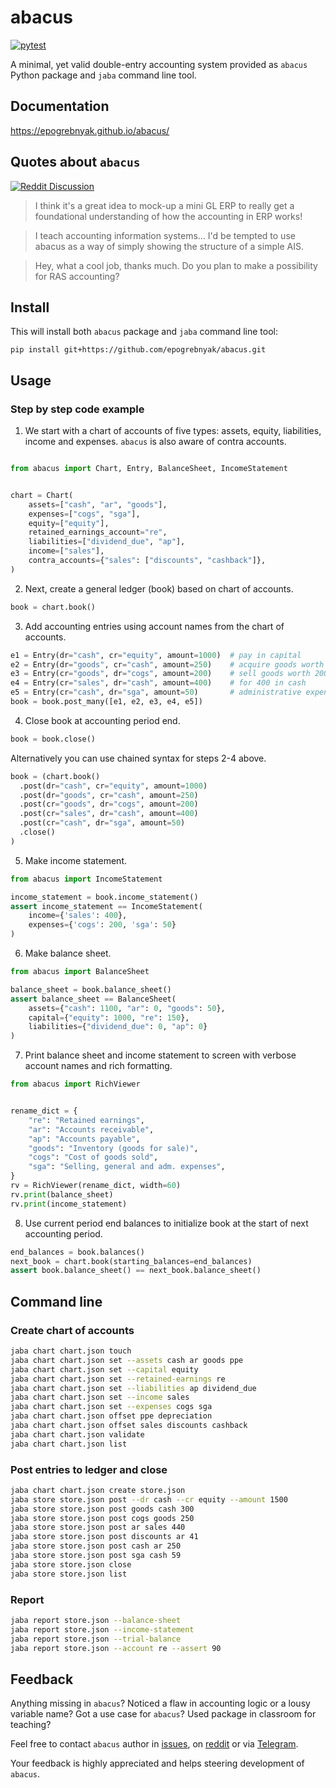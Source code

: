 # abacus

[![pytest](https://github.com/epogrebnyak/abacus/actions/workflows/.pytest.yml/badge.svg)](https://github.com/epogrebnyak/abacus/actions/workflows/.pytest.yml)

A minimal, yet valid double-entry accounting system provided as `abacus` Python package and `jaba` command line tool.

## Documentation

<https://epogrebnyak.github.io/abacus/>

## Quotes about `abacus`

[![Reddit Discussion](https://img.shields.io/badge/Reddit-%23FF4500.svg?style=for-the-badge&logo=Reddit&logoColor=white)](https://www.reddit.com/r/Accounting/comments/136rrit/wrote_an_accounting_demo_in_python/)

> I think it's a great idea to mock-up a mini GL ERP to really get a foundational understanding of how the accounting in ERP works!

> I teach accounting information systems... I'd be tempted to use abacus as a way of simply showing the structure of a simple AIS.

> Hey, what a cool job, thanks much. Do you plan to make a possibility for RAS accounting?

## Install

This will install both `abacus` package and `jaba` command line tool:

```
pip install git+https://github.com/epogrebnyak/abacus.git
```

## Usage

### Step by step code example

1. We start with a chart of accounts of five types: 
   assets, equity, liabilities, income and expenses.
   `abacus` is also aware of contra accounts.

```python

from abacus import Chart, Entry, BalanceSheet, IncomeStatement


chart = Chart(
    assets=["cash", "ar", "goods"],
    expenses=["cogs", "sga"],
    equity=["equity"],
    retained_earnings_account="re",
    liabilities=["dividend_due", "ap"],
    income=["sales"],
    contra_accounts={"sales": ["discounts", "cashback"]},
)
```

2. Next, create a general ledger (book) based on chart of accounts.

```python
book = chart.book()
```

3. Add accounting entries using account names from the chart of accounts.

```python
e1 = Entry(dr="cash", cr="equity", amount=1000)  # pay in capital
e2 = Entry(dr="goods", cr="cash", amount=250)    # acquire goods worth 250
e3 = Entry(cr="goods", dr="cogs", amount=200)    # sell goods worth 200
e4 = Entry(cr="sales", dr="cash", amount=400)    # for 400 in cash
e5 = Entry(cr="cash", dr="sga", amount=50)       # administrative expenses
book = book.post_many([e1, e2, e3, e4, e5])
```

4. Close book at accounting period end.

```python
book = book.close()
```

Alternatively you can use chained syntax for steps 2-4 above.

```python
book = (chart.book()
  .post(dr="cash", cr="equity", amount=1000)
  .post(dr="goods", cr="cash", amount=250)
  .post(cr="goods", dr="cogs", amount=200)
  .post(cr="sales", dr="cash", amount=400)
  .post(cr="cash", dr="sga", amount=50)
  .close()
)
```

5. Make income statement.

```python
from abacus import IncomeStatement

income_statement = book.income_statement()
assert income_statement == IncomeStatement(
    income={'sales': 400},
    expenses={'cogs': 200, 'sga': 50}
)
```

6. Make balance sheet.

```python
from abacus import BalanceSheet

balance_sheet = book.balance_sheet()
assert balance_sheet == BalanceSheet(
    assets={"cash": 1100, "ar": 0, "goods": 50},
    capital={"equity": 1000, "re": 150},
    liabilities={"dividend_due": 0, "ap": 0}
)
```

7. Print balance sheet and income statement to screen
   with verbose account names and rich formatting.

```python
from abacus import RichViewer


rename_dict = {
    "re": "Retained earnings",
    "ar": "Accounts receivable",
    "ap": "Accounts payable",
    "goods": "Inventory (goods for sale)",
    "cogs": "Cost of goods sold",
    "sga": "Selling, general and adm. expenses",
}
rv = RichViewer(rename_dict, width=60)
rv.print(balance_sheet)
rv.print(income_statement)
```

8. Use current period end balances to initialize book at the start of next accounting period.

```python
end_balances = book.balances()
next_book = chart.book(starting_balances=end_balances)
assert book.balance_sheet() == next_book.balance_sheet()
```

## Command line

### Create chart of accounts

```bash
jaba chart chart.json touch
jaba chart chart.json set --assets cash ar goods ppe
jaba chart chart.json set --capital equity
jaba chart chart.json set --retained-earnings re
jaba chart chart.json set --liabilities ap dividend_due
jaba chart chart.json set --income sales
jaba chart chart.json set --expenses cogs sga
jaba chart chart.json offset ppe depreciation
jaba chart chart.json offset sales discounts cashback
jaba chart chart.json validate
jaba chart chart.json list
```

### Post entries to ledger and close

```bash
jaba chart chart.json create store.json
jaba store store.json post --dr cash --cr equity --amount 1500
jaba store store.json post goods cash 300
jaba store store.json post cogs goods 250
jaba store store.json post ar sales 440
jaba store store.json post discounts ar 41
jaba store store.json post cash ar 250
jaba store store.json post sga cash 59
jaba store store.json close
jaba store store.json list
```

### Report

```bash
jaba report store.json --balance-sheet
jaba report store.json --income-statement
jaba report store.json --trial-balance
jaba report store.json --account re --assert 90
```

## Feedback

Anything missing in `abacus`? Noticed a flaw in accounting logic or a lousy variable name?
Got a use case for `abacus`? Used package in classroom for teaching?

Feel free to contact `abacus` author
in [issues](https://github.com/epogrebnyak/abacus/issues),
on [reddit](https://www.reddit.com/user/iamevpo)
or via [Telegram](https://t.me/epoepo).

Your feedback is highly appreciated and helps steering development of `abacus`.
